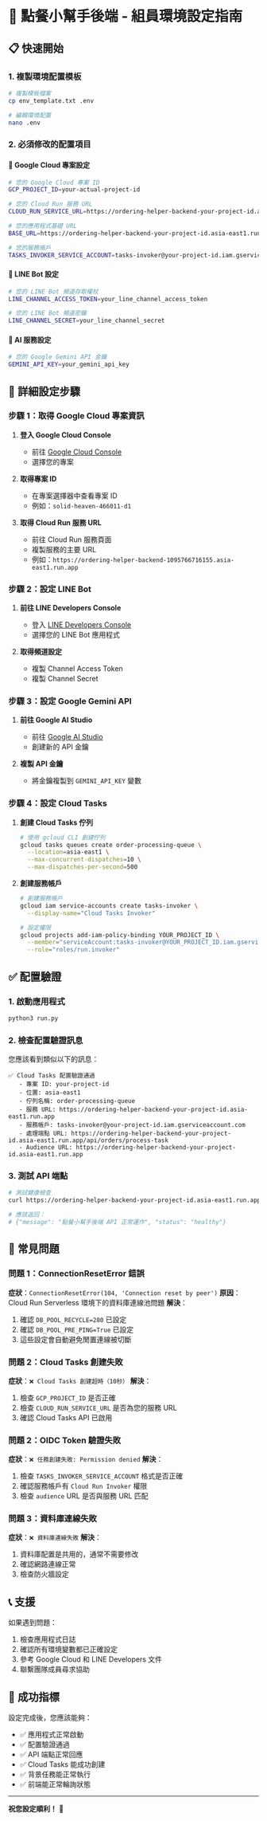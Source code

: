 # 🚀 點餐小幫手後端 - 組員環境設定指南

## 📋 快速開始

### 1. 複製環境配置模板
```bash
# 複製模板檔案
cp env_template.txt .env

# 編輯環境配置
nano .env
```

### 2. 必須修改的配置項目

#### 🔑 Google Cloud 專案設定
```bash
# 您的 Google Cloud 專案 ID
GCP_PROJECT_ID=your-actual-project-id

# 您的 Cloud Run 服務 URL
CLOUD_RUN_SERVICE_URL=https://ordering-helper-backend-your-project-id.asia-east1.run.app

# 您的應用程式基礎 URL
BASE_URL=https://ordering-helper-backend-your-project-id.asia-east1.run.app

# 您的服務帳戶
TASKS_INVOKER_SERVICE_ACCOUNT=tasks-invoker@your-project-id.iam.gserviceaccount.com
```

#### 🤖 LINE Bot 設定
```bash
# 您的 LINE Bot 頻道存取權杖
LINE_CHANNEL_ACCESS_TOKEN=your_line_channel_access_token

# 您的 LINE Bot 頻道密鑰
LINE_CHANNEL_SECRET=your_line_channel_secret
```

#### 🧠 AI 服務設定
```bash
# 您的 Google Gemini API 金鑰
GEMINI_API_KEY=your_gemini_api_key
```

## 🔧 詳細設定步驟

### 步驟 1：取得 Google Cloud 專案資訊

1. **登入 Google Cloud Console**
   - 前往 [Google Cloud Console](https://console.cloud.google.com/)
   - 選擇您的專案

2. **取得專案 ID**
   - 在專案選擇器中查看專案 ID
   - 例如：`solid-heaven-466011-d1`

3. **取得 Cloud Run 服務 URL**
   - 前往 Cloud Run 服務頁面
   - 複製服務的主要 URL
   - 例如：`https://ordering-helper-backend-1095766716155.asia-east1.run.app`

### 步驟 2：設定 LINE Bot

1. **前往 LINE Developers Console**
   - 登入 [LINE Developers Console](https://developers.line.biz/)
   - 選擇您的 LINE Bot 應用程式

2. **取得頻道設定**
   - 複製 Channel Access Token
   - 複製 Channel Secret

### 步驟 3：設定 Google Gemini API

1. **前往 Google AI Studio**
   - 前往 [Google AI Studio](https://makersuite.google.com/app/apikey)
   - 創建新的 API 金鑰

2. **複製 API 金鑰**
   - 將金鑰複製到 `GEMINI_API_KEY` 變數

### 步驟 4：設定 Cloud Tasks

1. **創建 Cloud Tasks 佇列**
   ```bash
   # 使用 gcloud CLI 創建佇列
   gcloud tasks queues create order-processing-queue \
     --location=asia-east1 \
     --max-concurrent-dispatches=10 \
     --max-dispatches-per-second=500
   ```

2. **創建服務帳戶**
   ```bash
   # 創建服務帳戶
   gcloud iam service-accounts create tasks-invoker \
     --display-name="Cloud Tasks Invoker"
   
   # 設定權限
   gcloud projects add-iam-policy-binding YOUR_PROJECT_ID \
     --member="serviceAccount:tasks-invoker@YOUR_PROJECT_ID.iam.gserviceaccount.com" \
     --role="roles/run.invoker"
   ```

## ✅ 配置驗證

### 1. 啟動應用程式
```bash
python3 run.py
```

### 2. 檢查配置驗證訊息
您應該看到類似以下的訊息：
```
✅ Cloud Tasks 配置驗證通過
   - 專案 ID: your-project-id
   - 位置: asia-east1
   - 佇列名稱: order-processing-queue
   - 服務 URL: https://ordering-helper-backend-your-project-id.asia-east1.run.app
   - 服務帳戶: tasks-invoker@your-project-id.iam.gserviceaccount.com
   - 處理端點 URL: https://ordering-helper-backend-your-project-id.asia-east1.run.app/api/orders/process-task
   - Audience URL: https://ordering-helper-backend-your-project-id.asia-east1.run.app
```

### 3. 測試 API 端點
```bash
# 測試健康檢查
curl https://ordering-helper-backend-your-project-id.asia-east1.run.app/api/health

# 應該返回：
# {"message": "點餐小幫手後端 API 正常運作", "status": "healthy"}
```

## 🚨 常見問題

### 問題 1：ConnectionResetError 錯誤
**症狀**：`ConnectionResetError(104, 'Connection reset by peer')`
**原因**：Cloud Run Serverless 環境下的資料庫連線池問題
**解決**：
1. 確認 `DB_POOL_RECYCLE=280` 已設定
2. 確認 `DB_POOL_PRE_PING=True` 已設定
3. 這些設定會自動避免閒置連線被切斷

### 問題 2：Cloud Tasks 創建失敗
**症狀**：`❌ Cloud Tasks 創建超時（10秒）`
**解決**：
1. 檢查 `GCP_PROJECT_ID` 是否正確
2. 檢查 `CLOUD_RUN_SERVICE_URL` 是否為您的服務 URL
3. 確認 Cloud Tasks API 已啟用

### 問題 2：OIDC Token 驗證失敗
**症狀**：`❌ 任務創建失敗: Permission denied`
**解決**：
1. 檢查 `TASKS_INVOKER_SERVICE_ACCOUNT` 格式是否正確
2. 確認服務帳戶有 `Cloud Run Invoker` 權限
3. 檢查 `audience` URL 是否與服務 URL 匹配

### 問題 3：資料庫連線失敗
**症狀**：`❌ 資料庫連線失敗`
**解決**：
1. 資料庫配置是共用的，通常不需要修改
2. 確認網路連線正常
3. 檢查防火牆設定

## 📞 支援

如果遇到問題：
1. 檢查應用程式日誌
2. 確認所有環境變數都已正確設定
3. 參考 Google Cloud 和 LINE Developers 文件
4. 聯繫團隊成員尋求協助

## 🎯 成功指標

設定完成後，您應該能夠：
- ✅ 應用程式正常啟動
- ✅ 配置驗證通過
- ✅ API 端點正常回應
- ✅ Cloud Tasks 能成功創建
- ✅ 背景任務能正常執行
- ✅ 前端能正常輪詢狀態

---

**祝您設定順利！** 🚀
